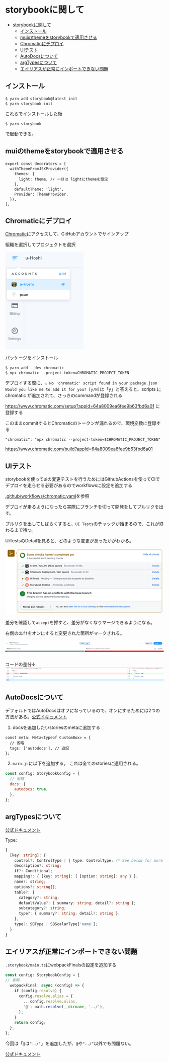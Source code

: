 # storybookに関して

- [storybookに関して](#storybookに関して)
  - [インストール](#インストール)
  - [muiのthemeをstorybookで適用させる](#muiのthemeをstorybookで適用させる)
  - [Chromaticにデプロイ](#chromaticにデプロイ)
  - [UIテスト](#uiテスト)
  - [AutoDocsについて](#autodocsについて)
  - [argTypesについて](#argtypesについて)
  - [エイリアスが正常にインポートできない問題](#エイリアスが正常にインポートできない問題)


## インストール

```
$ yarn add storybook@latest init
$ yarn storybook init
```

これらでインストールした後

```
$ yarn storybook
```

で起動できる。

## muiのthemeをstorybookで適用させる

```ts:.storybook/preview.tsx
export const decorators = [
  withThemeFromJSXProvider({
    themes: {
      light: theme, // 一旦は lightにthemeを設定
    },
    defaultTheme: 'light',
    Provider: ThemeProvider,
  }),
];
```

## Chromaticにデプロイ

[Chromatic](https://www.chromatic.com/?utm_source=storybook_website&utm_medium=link&utm_campaign=storybook)にアクセスして、GitHubアカウントでサインアップ

組織を選択してプロジェクトを選択

![](public/chromatic.png)

パッケージをインストール

```
$ yarn add --dev chromatic
$ npx chromatic --project-token=CHROMATIC_PROJECT_TOKEN
```

デプロイする際に、`⚠ No 'chromatic' script found in your package.json
Would you like me to add it for you? [y/N]`は「y」と答えると、scripts に chromatic が追加されて、さっきのcommandが登録される

https://www.chromatic.com/setup?appId=64a8009ea6fee9b63fbd6a01 に登録する

このままcommitするとChromaticのトークンが漏れるので、環境変数に登録する

```
"chromatic": "npx chromatic --project-token=$CHROMATIC_PROJECT_TOKEN"
```

https://www.chromatic.com/build?appId=64a8009ea6fee9b63fbd6a01

## UIテスト

storybookを使ってuiの変更テストを行うためにはGithubActionsを使ってCIでデプロイを走らせる必要があるのでworkflowsに設定を追加する

[.github/workflows/chromatic.yaml](https://github.com/u-Hoshi/ui-library-1/blob/main/.github/workflows/chromatic.yaml)を参照

デプロイが走るようになったら実際にブランチを切って開発をしてプルリクを出す。

プルリクを出してしばらくすると、`UI Tests`のチャックが始まるので、これが終わるまで待つ。

UiTestsのDetailを見ると、どのような変更があったかがわかる。

![](public/storybookUiTest.png)

差分を確認して`accept`を押すと、差分がなくなりマージできるようになる。

右側の`diff`をオンにすると変更された箇所がマークされる。

![](public/chromaticdiff.png)

コードの差分↓
![](public/githubdiff.png)

## AutoDocsについて

デフォルトではAutoDocsはオフになっているので、オンにするためには2つの方法がある。[公式ドキュメント](https://storybook.js.org/blog/storybook-7-docs/#:~:text=Autodocs%20is%20now%20opt%2Din)

1. docsを追加したいstoriesのmetaに追加する

```tsx
const meta: Meta<typeof CustomBox> = {
  // 省略
  tags: ['autodocs'], // 追記
};
```

2. `main.js`に以下を追加する。
   これは全てのstoriesに適用される。

```js:.storybook/main.js
const config: StorybookConfig = {
  // 省略
  docs: {
    autodocs: true,
  },
};

```

## argTypesについて

[公式ドキュメント](https://storybook.js.org/docs/react/api/arg-types)

Type:

```ts
{
  [key: string]: {
    control?: ControlType | { type: ControlType; /* See below for more */ };
    description?: string;
    if?: Conditional;
    mapping?: { [key: string]: { [option: string]: any } };
    name?: string;
    options?: string[];
    table?: {
      category?: string;
      defaultValue?: { summary: string; detail?: string };
      subcategory?: string;
      type?: { summary?: string; detail?: string };
    },
    type?: SBType | SBScalarType['name'];
  }
}
```

## エイリアスが正常にインポートできない問題

`.storybook/main.ts`にwebpackFinalsの設定を追加する

```ts:.storybook/main.ts
const config: StorybookConfig = {
// 省略
  webpackFinal: async (config) => {
    if (config.resolve) {
      config.resolve.alias = {
        ...config.resolve.alias,
        '@': path.resolve(__dirname, '../'),
      };
    }
    return config;
  },
};
```

今回は「`@`は`"../"`」を追加したが、`@`や`"../"`以外でも問題ない。

[公式ドキュメント](https://storybook.js.org/docs/react/builders/webpack#troubleshooting)
